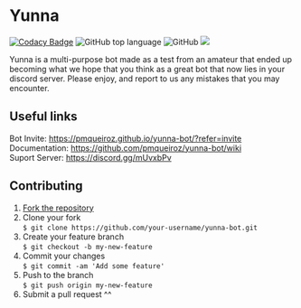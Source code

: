 # Yunna

[![Codacy Badge](https://api.codacy.com/project/badge/Grade/9ff6f887720b46309b9d28a50943597a)](https://app.codacy.com/manual/pmqueiroz/yunna-bot?utm_source=github.com&utm_medium=referral&utm_content=pmqueiroz/yunna-bot&utm_campaign=Badge_Grade_Dashboard)
![GitHub top language](https://img.shields.io/github/languages/top/pmqueiroz/yunna-bot?label=python%203&logo=python&logoColor=white) ![GitHub](https://img.shields.io/github/license/pmqueiroz/yunna-bot) [![](https://img.shields.io/badge/invite-yunna-7289da?logo=discord)](https://discordapp.com/oauth2/authorize?client_id=635227108335157268&scope=bot&permissions=8)

Yunna is a multi-purpose bot made as a test from an amateur that ended up becoming what we hope that you think as a great bot that now lies in your discord server. Please enjoy, and report to us any mistakes that you may encounter.

## Useful links

Bot Invite: https://pmqueiroz.github.io/yunna-bot/?refer=invite<br>
Documentation: https://github.com/pmqueiroz/yunna-bot/wiki<br>
Suport Server: https://discord.gg/mUvxbPv

## Contributing

1. [Fork the repository](https://github.com/pmqueiroz/yunna-bot/fork)
2. Clone your fork<br>
`$ git clone https://github.com/your-username/yunna-bot.git`
3. Create your feature branch<br>
`$ git checkout -b my-new-feature`
4. Commit your changes<br>
`$ git commit -am 'Add some feature'`
5. Push to the branch<br>
`$ git push origin my-new-feature`
6. Submit a pull request ^^